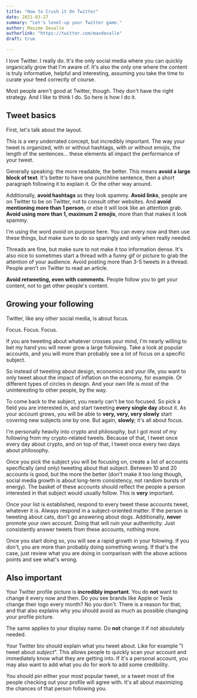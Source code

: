 ```yaml
---
title: "How to Crush it On Twitter"
date: 2021-03-27
summary: "Let's level-up your Twitter game."
author: Maxime Desalle
authorlink: "https://twitter.com/maxdesalle"
draft: true

---
```


I love Twitter. I really do. It's the only social media where you can quickly organically grow that I'm aware of. It's also the only one where the content is truly informative, helpful and interesting, assuming you take the time to curate your feed correctly of course.

Most people aren't good at Twitter, though. They don't have the right strategy. And I like to think I do. So here is how I do it.

## Tweet basics

First, let's talk about the layout. 

This is a very underrated concept, but incredibly important. The way your tweet is organized, with or without hashtags, with or without emojis, the length of the sentences... these elements all impact the performance of your tweet.

Generally speaking: the more readable, the better. This means **avoid a large block of text**. It's better to have one punchline sentence, then a short paragraph following it to explain it. Or the other way around.

Additionally, **avoid hashtags** as they look spammy. **Avoid links**, people are on Twitter to be on Twitter, not to consult other websites. And **avoid mentioning more than 1 person**, or else it will look like an attention grab. **Avoid using more than 1, maximum 2 emojis**, more than that makes it look spammy.

I'm using the word *avoid* on purpose here. You can every now and then use these things, but make sure to do so sparingly and only when really needed.

Threads are fine, but make sure to not make it too information dense. It's also nice to sometimes start a thread with a funny gif or picture to grab the attention of your audience. Avoid posting more than 3-5 tweets in a thread. People aren't on Twitter to read an article.

**Avoid retweeting, even with comments**. People follow you to get your content, not to get other people's content.

## Growing your following

Twitter, like any other social media, is about focus.

Focus. Focus. Focus.

If you are tweeting about whatever crosses your mind, I'm nearly willing to bet my hand you will never grow a large following. Take a look at popular accounts, and you will more than probably see a lot of focus on a specific subject.

So instead of tweeting about design, economics and your life, you want to only tweet about the impact of inflation on the economy, for example. Or different types of circles in design. And your own life is most of the uninteresting to other people, by the way.

To come back to the subject, you nearly can't be too focused. So pick a field you are interested in, and start tweeting **every single day** about it. As your account grows, you will be able to **very, very, very slowly** start covering new subjects one by one. But again, **slowly**; it's all about focus.

I'm personally heavily into crypto and philosophy, but I got most of my following from my crypto-related tweets. Because of that, I tweet once every day about crypto, and on top of that, I tweet once every two days about philosophy.

Once you pick the subject you will be focusing on, create a list of accounts specifically (and only) tweeting about that subject. Between 10 and 20 accounts is good, but the more the better (don't make it too long though, social media growth is about long-term consistency, not random bursts of energy). The basket of these accounts should reflect the people a person interested in that subject would usually follow. This is **very** important.

Once your list is established, respond to every tweet these accounts tweet, whatever it is. Always respond in a subject-oriented matter. If the person is tweeting about cats, don't go answering about dogs. Additionally, **never** promote your own account. Doing that will ruin your authenticity. Just consistently answer tweets from these accounts, nothing more.

Once you start doing so, you will see a rapid growth in your folowing. If you don't, you are more than probably doing something wrong. If that's the case, just review what you are doing in comparison with the above actions points and see what's wrong.

## Also important

Your Twitter profile picture is **incredibly important**. You do **not** want to change it every now and then. Do you see brands like Apple or Tesla change their logo every month? No you don't. There is a reason for that, and that also explains why you should avoid as much as possible changing your profile picture.

The same applies to your display name. Do **not** change it if not absolutely needed.

Your Twitter bio should explain what you tweet about. Like for example "I tweet about *subject*". This allows people to quickly scan your account and immediately know what they are getting into. If it's a personal account, you may also want to add what you do for work to add some credibility.

You should pin either your most popular tweet, or a tweet most of the people checking out your profile will agree with. It's all about maximizing the chances of that person following you.
